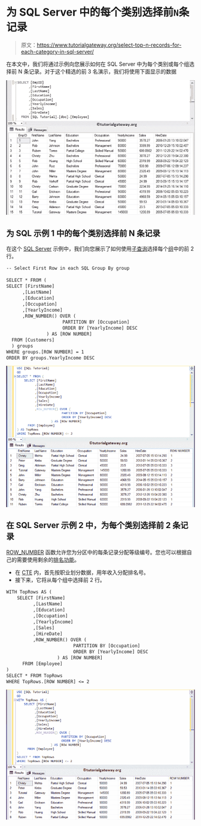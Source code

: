 # 为 SQL Server 中的每个类别选择前`N`条记录

> 原文：<https://www.tutorialgateway.org/select-top-n-records-for-each-category-in-sql-server/>

在本文中，我们将通过示例向您展示如何在 SQL Server 中为每个类别或每个组选择前 N 条记录。对于这个精选的前 3 名演示，我们将使用下面显示的数据

![Select Top N Records for each Category in SQL Server 1](img/86aa763e2c7772c78d5818ce60090dbf.png)

## 为 SQL 示例 1 中的每个类别选择前 N 条记录

在这个 [SQL Server](https://www.tutorialgateway.org/sql/) 示例中，我们向您展示了如何使用[子查询](https://www.tutorialgateway.org/sql-subquery/)选择每个[组](https://www.tutorialgateway.org/sql-group-by-clause/)中的前 2 行。

```
-- Select First Row in each SQL Group By group

SELECT * FROM (
SELECT [FirstName]
      ,[LastName]
      ,[Education]
      ,[Occupation]
      ,[YearlyIncome]
      ,ROW_NUMBER() OVER (
                     PARTITION BY [Occupation] 
                     ORDER BY [YearlyIncome] DESC
         	   ) AS [ROW NUMBER]
  FROM [Customers]
  ) groups
WHERE groups.[ROW NUMBER] = 1
ORDER BY groups.YearlyIncome DESC
```

![Select Top N Records for each Category in SQL Server 3](img/4075fa87e813738c569b4672a38c5c7c.png)

## 在 SQL Server 示例 2 中，为每个类别选择前 2 条记录

[ROW_NUMBER](https://www.tutorialgateway.org/sql-row_number/) 函数允许您为分区中的每条记录分配等级编号。您也可以根据自己的需要使用剩余的[排名功能](https://www.tutorialgateway.org/ranking-functions-in-sql-server/)。

*   在 [CTE](https://www.tutorialgateway.org/sql-server-cte/) 内，首先按职业划分数据，用年收入分配排名号。
*   接下来，它将从每个组中选择前 2 行。

```
WITH TopRows AS (
	SELECT [FirstName]
		  ,[LastName]
		  ,[Education]
		  ,[Occupation]
		  ,[YearlyIncome]
		  ,[Sales]
		  ,[HireDate]
		  ,ROW_NUMBER() OVER (
						 PARTITION BY [Occupation] 
						 ORDER BY [YearlyIncome] DESC
         		   ) AS [ROW NUMBER]
	  FROM [Employee]
)
SELECT * FROM TopRows
WHERE TopRows.[ROW NUMBER] <= 2
```

![Select Top N Records for each Category in SQL Server 2](img/ccc72bd991c912e5da1826910c428608.png)